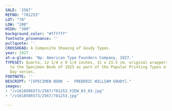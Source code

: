 ```yaml
---
SALE: '2567'
REFNO: "781253"
LOT: "78"
LOW: "200"
HIGH: "300"
background_color: "#ffffff"
footnote_provenance: ''
pullquote: ''
CROSSHEAD: A Composite Showing of Goudy Types.
year: 1927
at-a-glance: 'Np: American Type Founders Company, 1927.'
TYPESET: Quarto, 12 1/4 x 9 1/4 inches, 31 x 23.5 cm, original wrappers. Supplement
  to the Specimen Book of 1923 as part of the Popular Printing Types of the Present
  Day series.
FOOTNOTE: ''
DESCRIPT: "[SPECIMEN BOOK  —  FREDERIC WILLIAM GOUDY]."
images:
- "/v1618586573/2567/781253_VIEW_03_03.jpg"
- "/v1618586573/2567/781253.jpg"

---
```

